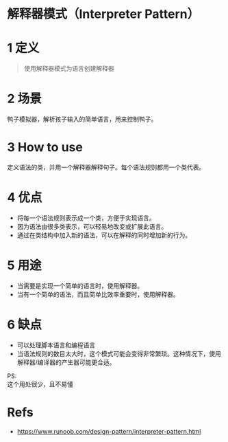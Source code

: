 # 解释器模式（Interpreter Pattern）

# 1 定义

> 使用解释器模式为语言创建解释器

# 2 场景

鸭子模拟器，解析孩子输入的简单语言，用来控制鸭子。

# 3 How to use

定义语法的类，并用一个解释器解释句子。每个语法规则都用一个类代表。

# 4 优点

- 将每一个语法规则表示成一个类，方便于实现语言。
- 因为语法由很多类表示，可以轻易地改变或扩展此语言。
- 通过在类结构中加入新的语法，可以在解释的同时增加新的行为。

# 5 用途

- 当需要是实现一个简单的语言时，使用解释器。
- 当有一个简单的语法，而且简单比效率重要时，使用解释器。

# 6 缺点

- 可以处理脚本语言和编程语言
- 当语法规则的数目太大时，这个模式可能会变得非常繁琐。这种情况下，使用解释器/编译器的产生器可能更合适。

PS:  
这个用处很少，且不易懂

# Refs

- https://www.runoob.com/design-pattern/interpreter-pattern.html

